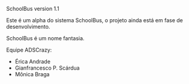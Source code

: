 SchoolBus version 1.1

Este é um alpha do sistema SchoolBus, o projeto ainda está em fase de desenvolvimento.

SchoolBus é um nome fantasia.

Equipe ADSCrazy:
- Érica Andrade
- Gianfrancesco P. Scárdua
- Mônica Braga
